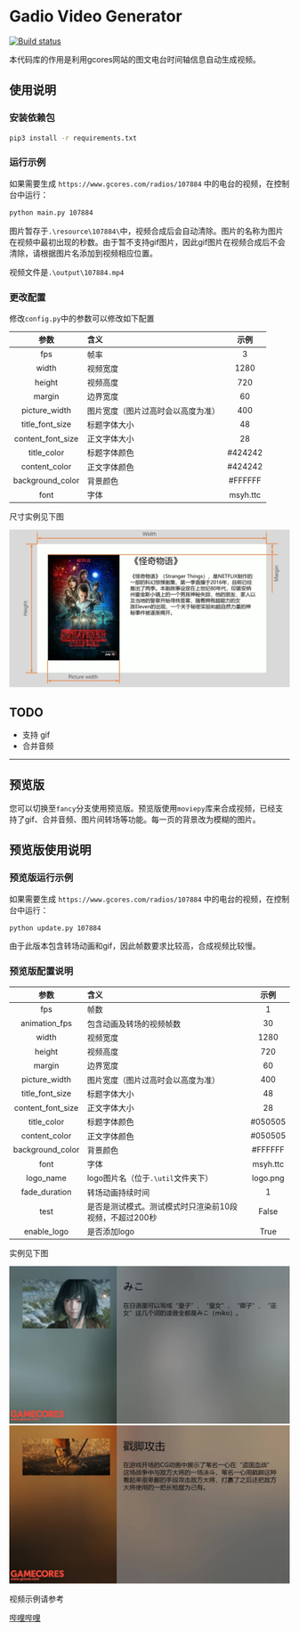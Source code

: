 # Gadio Video Generator

[![Build status](https://rabbitism.visualstudio.com/GadioVideo/_apis/build/status/GadioVideo-Python%20Windows%20Test)](https://rabbitism.visualstudio.com/GadioVideo/_build/latest?definitionId=2)

本代码库的作用是利用gcores网站的图文电台时间轴信息自动生成视频。

## 使用说明

### 安装依赖包

```bash
pip3 install -r requirements.txt
```

### 运行示例

如果需要生成 `https://www.gcores.com/radios/107884` 中的电台的视频，在控制台中运行：

```bash
python main.py 107884
```

图片暂存于`.\resource\107884\`中，视频合成后会自动清除。图片的名称为图片在视频中最初出现的秒数。由于暂不支持gif图片，因此gif图片在视频合成后不会清除，请根据图片名添加到视频相应位置。

视频文件是`.\output\107884.mp4`

### 更改配置

修改`config.py`中的参数可以修改如下配置

|参数|含义|示例|
|:---:|:---|:---:|
|fps|帧率|3|
|width|视频宽度|1280|
|height|视频高度|720|
|margin|边界宽度|60|
|picture_width|图片宽度（图片过高时会以高度为准）|400|
|title_font_size|标题字体大小|48|
|content_font_size|正文字体大小|28|
|title_color|标题字体颜色|#424242|
|content_color|正文字体颜色|#424242|
|background_color|背景颜色|#FFFFFF|
|font|字体|msyh.ttc|

尺寸实例见下图

![sample](doc/Sample.jpg)

## TODO

* 支持 gif
* 合并音频

---

## **预览版**

您可以切换至`fancy`分支使用预览版。预览版使用`moviepy`库来合成视频，已经支持了gif、合并音频、图片间转场等功能。每一页的背景改为模糊的图片。

## 预览版使用说明

### 预览版运行示例

如果需要生成 `https://www.gcores.com/radios/107884` 中的电台的视频，在控制台中运行：

```bash
python update.py 107884
```

由于此版本包含转场动画和gif，因此帧数要求比较高，合成视频比较慢。

### 预览版配置说明

|参数|含义|示例|
|:---:|:---|:---:|
|fps|帧数|1|
|animation_fps|包含动画及转场的视频帧数|30|
|width|视频宽度|1280|
|height|视频高度|720|
|margin|边界宽度|60|
|picture_width|图片宽度（图片过高时会以高度为准）|400|
|title_font_size|标题字体大小|48|
|content_font_size|正文字体大小|28|
|title_color|标题字体颜色|#050505|
|content_color|正文字体颜色|#050505|
|background_color|背景颜色|#FFFFFF|
|font|字体|msyh.ttc||
|logo_name|logo图片名（位于`.\util`文件夹下）|logo.png||
|fade_duration|转场动画持续时间|1|
|test|是否是测试模式。测试模式时只渲染前10段视频，不超过200秒|False|
|enable_logo|是否添加logo|True|

实例见下图

![sample](doc/Fancy_Sample1.jpg)
![sample](doc/Fancy_Sample2.jpg)

视频示例请参考

[哔哩哔哩](https://www.bilibili.com/video/av49033861)